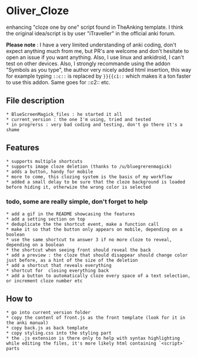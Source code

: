 # Oliver_Cloze
enhancing "cloze one by one" script found in TheAnking template. I think the original idea/script is by user "iTraveller" in the official anki forum.

**Please note** : I have a very limited understanding of anki coding, don't expect anything much from me, but PR's are welcome and don't hesitate to open an issue if you want anything. Also, I use linux and ankidroid, I can't test on other devices.
Also, I strongly recommande using the addon "Symbols as you type", the author very nicely added html insertion, this way for example typing `::c::` is replaced by `}}{{c1::` which makes it a ton faster to use this addon. Same goes for ::c2:: etc.


## File description
    * BlueScreenMagick_files : he started it all
    * current_version : the one I'm using, tried and tested
    * in progrerss : very bad coding and testing, don't go there it's a shame

## Features 
    * supports multiple shortcuts
    * supports image cloze deletion (thanks to /u/bluegrerenmagick)
    * adds a button, handy for mobile
    * more to come, this clozing system is the basis of my workflow
    * added a small delay to be sure that the cloze background is loaded before hiding it, otherwize the wrong color is selected
    
### todo, some are really simple, don't forget to help
    * add a gif in the README showcasing the features
    * add a setting section on top
    * deduplicate the the shortcut event, make a function call
    * make it so that the button only appears on mobile, depending on a boolean
    * use the same shortcut to answer 3 if no more cloze to reveal, depending on a boolean
    * the shortcut when seeing front should reveal the back
    * add a preview : the cloze that should disappear should change color just before, as a hint of the size of the deletion
    * add a shortcut that reveals everything
    * shortcut for  closing everything back
    * add a button to automatically cloze every space of a text selection, or increment cloze number etc

## How to
    * go into current_version folder
    * copy the content of front.js as the front template (look for it in the anki manual)
    * copy back.js as back template
    * copy styling.css into the styling part
    * the .js extension is there only to help with syntax highlighting while editing the files, it's more likely html containing `<script>` parts
